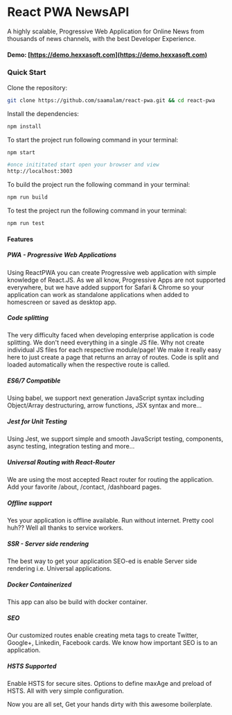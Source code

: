 # React PWA NewsAPI
A highly scalable, Progressive Web Application for Online News from thousands of news channels, with the best Developer Experience.

#### Demo: [https://demo.hexxasoft.com](https://demo.hexxasoft.com)

### Quick Start
Clone the repository:
```bash
git clone https://github.com/saamalam/react-pwa.git && cd react-pwa 
```

Install the dependencies:
```bash
npm install
```

To start the project run following command in your terminal:
```bash
npm start

#once inititated start open your browser and view
http://localhost:3003
```

To build the project run the following command in your terminal:
```bash
npm run build
```

To test the project run the following command in your terminal:
```bash
npm run test
```

#### Features
##### PWA  - Progressive Web Applications
Using ReactPWA you can create Progressive web application with simple knowledge of React.JS. As we all know, Progressive Apps are not supported everywhere, but we have added support for Safari & Chrome so your application can work as 
standalone applications when added to homescreen or saved as desktop app.  


##### Code splitting
The very difficulty faced when developing enterprise application is code splitting. We don't need everything in a single JS file. Why not create individual JS files for each respective module/page!
We make it really easy here to just create a page that returns an array of routes. Code is split and loaded automatically when the respective route is called.  


##### ES6/7 Compatible
Using babel, we support next generation JavaScript syntax including Object/Array destructuring, arrow functions, JSX syntax and more... 

##### Jest for Unit Testing
Using Jest, we support simple and smooth JavaScript testing, components, async testing, integration testing and more...

##### Universal Routing with React-Router
We are using the most accepted React router for routing the application. Add your favorite /about, /contact, /dashboard pages.  


##### Offline support
Yes your application is offline available. Run without internet. Pretty cool huh?? Well all thanks to service workers.  


##### SSR - Server side rendering
The best way to get your application SEO-ed is enable Server side rendering i.e. Universal applications.  

##### Docker Containerized
This app can also be build with docker container.

##### SEO
Our customized routes enable creating meta tags to create Twitter, Google+, Linkedin, Facebook cards. We know how important SEO is to an application.  


##### HSTS Supported
Enable HSTS for secure sites. Options to define maxAge and preload of HSTS. All with very simple configuration.  
 

Now you are all set, Get your hands dirty with this awesome boilerplate.

